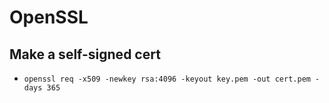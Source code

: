 # OpenSSL

## Make a self-signed cert
 + `openssl req -x509 -newkey rsa:4096 -keyout key.pem -out cert.pem -days 365`
